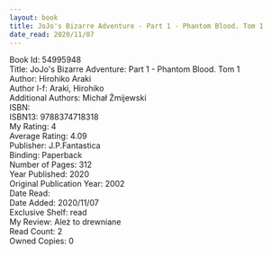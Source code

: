 ```yaml
---
layout: book
title: JoJo's Bizarre Adventure - Part 1 - Phantom Blood. Tom 1
date_read: 2020/11/07
---
```


Book Id: 54995948<br />
Title: JoJo's Bizarre Adventure: Part 1 - Phantom Blood. Tom 1<br />
Author: Hirohiko Araki<br />
Author l-f: Araki, Hirohiko<br />
Additional Authors: Michał Żmijewski<br />
ISBN: <br />
ISBN13: 9788374718318<br />
My Rating: 4<br />
Average Rating: 4.09<br />
Publisher:  J.P.Fantastica<br />
Binding: Paperback<br />
Number of Pages: 312<br />
Year Published: 2020<br />
Original Publication Year: 2002<br />
Date Read: <br />
Date Added: 2020/11/07<br />
Exclusive Shelf: read<br />
My Review: Ależ to drewniane<br />
Read Count: 2<br />
Owned Copies: 0<br />

